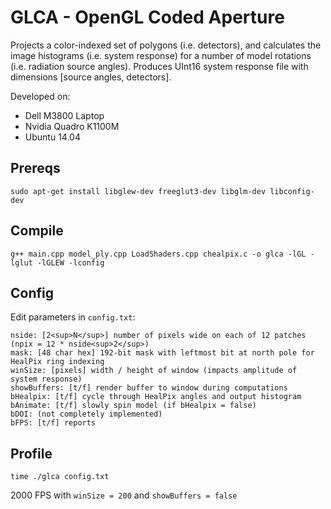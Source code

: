 # GLCA - OpenGL Coded Aperture

Projects a color-indexed set of polygons (i.e. detectors), and calculates the image histograms (i.e. system response) for a number of model rotations (i.e. radiation source angles).  Produces UInt16 system response file with dimensions [source angles, detectors].

Developed on:
* Dell M3800 Laptop
* Nvidia Quadro K1100M
* Ubuntu 14.04

## Prereqs 
    sudo apt-get install libglew-dev freeglut3-dev libglm-dev libconfig-dev

## Compile 
    g++ main.cpp model_ply.cpp LoadShaders.cpp chealpix.c -o glca -lGL -lglut -lGLEW -lconfig

## Config 
Edit parameters in `config.txt`:

    nside: [2<sup>N</sup>] number of pixels wide on each of 12 patches (npix = 12 * nside<sup>2</sup>)
    mask: [48 char hex] 192-bit mask with leftmost bit at north pole for HealPix ring indexing
    winSize: [pixels] width / height of window (impacts amplitude of system response)
    showBuffers: [t/f] render buffer to window during computations
    bHealpix: [t/f] cycle through HealPix angles and output histogram
    bAnimate: [t/f] slowly spin model (if bHealpix = false)
    bDOI: (not completely implemented)
    bFPS: [t/f] reports 

## Profile
    time ./glca config.txt
2000 FPS with `winSize = 200` and `showBuffers = false`
    
